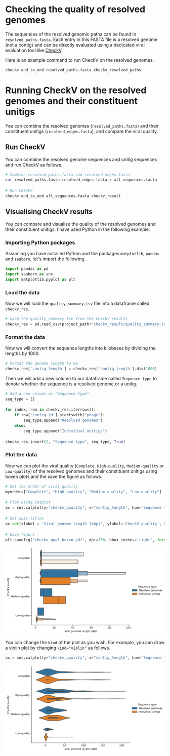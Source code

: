 # Checking the quality of resolved genomes

The sequences of the resolved genomic paths can be found in `resolved_paths.fasta`. Each entry in this FASTA file is a resolved genome (not a contig) and can be directly evaluated using a dedicated viral evaluation tool like [CheckV](https://bitbucket.org/berkeleylab/checkv/src/master/).

Here is an example command to run CheckV on the resolved genomes.

```bash
checkv end_to_end resolved_paths.fasta checkv_resolved_paths
```

# Running CheckV on the resolved genomes and their constituent unitigs

You can combine the resolved genomes (`resolved_paths.fasta`) and their constituent unitigs (`resolved_edges.fasta`), and compare the viral quality.

## Run CheckV

You can combine the resolved genome sequences and unitig sequences and run CheckV as follows.

```bash
# Combine resolved_paths.fasta and resolved_edges.fasta
cat resolved_paths.fasta resolved_edges.fasta > all_sequences.fasta

# Run CheckV
checkv end_to_end all_sequences.fasta checkv_result
```

## Visualising CheckV results

You can compare and visualise the quality of the resolved genomes and their constituent unitigs. I have used Python in the following example.

### Importing Python packages

Assuming you have installed Python and the packages `matplotlib`, `pandas` and `seaborn`, let's import the following.

```python
import pandas as pd
import seaborn as sns
import matplotlib.pyplot as plt
```

### Load the data

Now we will load the `quality_summary.tsv` file into a dataframe called `checkv_res`.

```python
# Load the quality_summary.tsv from the CheckV results
checkv_res = pd.read_csv(project_path+"checkv_result/quality_summary.tsv", delimiter="\t", header=0)
```

### Format the data

Now we will convert the sequence lengths into kilobases by dividing the lengths by 1000.

```python
# Format the genome length to kb
checkv_res['contig_length'] = checkv_res['contig_length'].div(1000)
```

Then we will add a new column to our dataframe called `Sequence type` to denote whether the sequence is a resolved genome or a unitig.

```python
# Add a new column as "Sequence type"
seq_type = []

for index, row in checkv_res.iterrows():
    if row['contig_id'].startswith("phage"):
        seq_type.append("Resolved genomes")
    else:
        seq_type.append("Individual unitigs")

checkv_res.insert(2, "Sequence type", seq_type, True)
```

### Plot the data

Now we can plot the viral quality (`Complete`, `High-quality`, `Medium-quality` or `Low-quality`) of the resolved genomes and their constituent unitigs using boxen plots and the save the figure as follows.

```python
# Set the order of viral quality
myorder=["Complete", "High-quality", "Medium-quality", "Low-quality"]

# Plot using catplot
ax = sns.catplot(y="checkv_quality", x="contig_length", hue="Sequence type", kind="boxen", data=checkv_res, height=3, aspect=1.5, order=myorder, showfliers = False)

# Set axis titles
ax.set(xlabel = 'Viral genome length (kbp)', ylabel='CheckV quality', title="Viral quality of resolved genomes and individual unitigs")

# Save figure
plt.savefig("checkv_qual_boxen.pdf", dpi=300, bbox_inches='tight', format='pdf') 
```

![](images/qual_resolved_genome_unitig_boxen.png)


You can change the `kind` of the plot as you wish. For example, you can draw a violin plot by changing `kind="violin"` as follows.

```python
ax = sns.catplot(y="checkv_quality", x="contig_length", hue="Sequence type", kind="violin", data=checkv_res, height=3, aspect=1.5, order=myorder, showfliers = False)
```

![](images/qual_resolved_genome_unitig_violin.png)